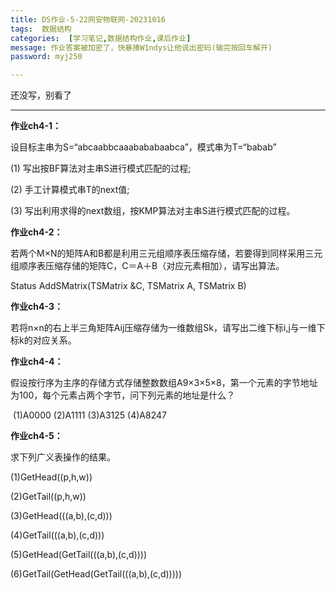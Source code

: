 ```yaml
---
title: DS作业-5-22网安物联网-20231016
tags:  数据结构
categories:  [学习笔记,数据结构作业,课后作业]
message: 作业答案被加密了，快暴揍W1ndys让他说出密码(输完按回车解开)
password: myj250

---
```


还没写，别看了

---

**作业ch4-1：**

设目标主串为S=“abcaabbcaaabababaabca”，模式串为T=“babab”

 (1) 写出按BF算法对主串S进行模式匹配的过程;

 (2) 手工计算模式串T的next值;

 (3) 写出利用求得的next数组，按KMP算法对主串S进行模式匹配的过程。

**作业ch4-2：**

若两个M×N的矩阵A和B都是利用三元组顺序表压缩存储，若要得到同样采用三元组顺序表压缩存储的矩阵C，C＝A＋B（对应元素相加），请写出算法。

   Status AddSMatrix(TSMatrix &C, TSMatrix A, TSMatrix B)

**作业ch4-3：**

若将n×n的右上半三角矩阵Aij压缩存储为一维数组Sk，请写出二维下标i,j与一维下标k的对应关系。

**作业ch4-4：**

假设按行序为主序的存储方式存储整数数组A9×3×5×8，第一个元素的字节地址为100，每个元素占两个字节，问下列元素的地址是什么？

​    (1)A0000  (2)A1111  (3)A3125    (4)A8247

**作业ch4-5：**

求下列广义表操作的结果。

   (1)GetHead((p,h,w))    

   (2)GetTail((p,h,w))

   (3)GetHead(((a,b),(c,d))) 

   (4)GetTail(((a,b),(c,d)))

   (5)GetHead(GetTail(((a,b),(c,d))))

   (6)GetTail(GetHead(GetTail(((a,b),(c,d)))))